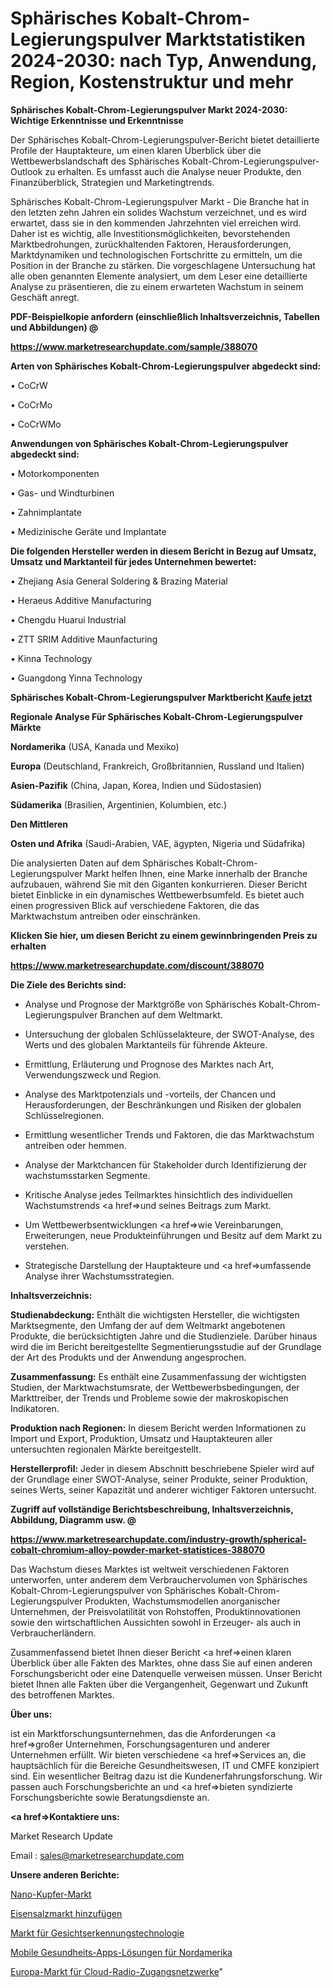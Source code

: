 # Sphärisches Kobalt-Chrom-Legierungspulver Marktstatistiken 2024-2030: nach Typ, Anwendung, Region, Kostenstruktur und mehr

<strong>Sphärisches Kobalt-Chrom-Legierungspulver Markt 2024-2030: Wichtige Erkenntnisse und Erkenntnisse</strong>

Der Sphärisches Kobalt-Chrom-Legierungspulver-Bericht bietet detaillierte Profile der Hauptakteure, um einen klaren Überblick über die Wettbewerbslandschaft des Sphärisches Kobalt-Chrom-Legierungspulver-Outlook zu erhalten. Es umfasst auch die Analyse neuer Produkte, den Finanzüberblick, Strategien und Marketingtrends.

Sphärisches Kobalt-Chrom-Legierungspulver Markt - Die Branche hat in den letzten zehn Jahren ein solides Wachstum verzeichnet, und es wird erwartet, dass sie in den kommenden Jahrzehnten viel erreichen wird. Daher ist es wichtig, alle Investitionsmöglichkeiten, bevorstehenden Marktbedrohungen, zurückhaltenden Faktoren, Herausforderungen, Marktdynamiken und technologischen Fortschritte zu ermitteln, um die Position in der Branche zu stärken. Die vorgeschlagene Untersuchung hat alle oben genannten Elemente analysiert, um dem Leser eine detaillierte Analyse zu präsentieren, die zu einem erwarteten Wachstum in seinem Geschäft anregt.



<strong><b>PDF-Beispielkopie anfordern (einschließlich Inhaltsverzeichnis, Tabellen und Abbildungen) @ </b></strong>

<strong><a href=https://www.marketresearchupdate.com/sample/388070>

<strong>https://www.marketresearchupdate.com/sample/388070</u></a></strong></strong>



<strong>Arten von Sphärisches Kobalt-Chrom-Legierungspulver abgedeckt sind:</strong>

• CoCrW

• CoCrMo

• CoCrWMo



<strong>Anwendungen von Sphärisches Kobalt-Chrom-Legierungspulver abgedeckt sind:</strong>

• Motorkomponenten

• Gas- und Windturbinen

• Zahnimplantate

• Medizinische Geräte und Implantate



<strong>Die folgenden Hersteller werden in diesem Bericht in Bezug auf Umsatz, Umsatz und Marktanteil für jedes Unternehmen bewertet:</strong>

• Zhejiang Asia General Soldering & Brazing Material

• Heraeus Additive Manufacturing

• Chengdu Huarui Industrial

• ZTT SRIM Additive Maunfacturing

• Kinna Technology

• Guangdong Yinna Technology



<strong>Sphärisches Kobalt-Chrom-Legierungspulver Marktbericht <a href=https://www.marketresearchupdate.com/buynow/388070>Kaufe jetzt</a></strong>



<strong>Regionale Analyse Für Sphärisches Kobalt-Chrom-Legierungspulver Märkte</strong>



<strong>Nordamerika</strong> (USA, Kanada und Mexiko)



<strong>Europa</strong> (Deutschland, Frankreich, Großbritannien, Russland und Italien)



<strong>Asien-Pazifik</strong> (China, Japan, Korea, Indien und Südostasien)



<strong>Südamerika</strong> (Brasilien, Argentinien, Kolumbien, etc.)



<strong>Den Mittleren</strong> 

<strong>Osten und Afrika</strong> (Saudi-Arabien, VAE, ägypten, Nigeria und Südafrika)

Die analysierten Daten auf dem Sphärisches Kobalt-Chrom-Legierungspulver Markt helfen Ihnen, eine Marke innerhalb der Branche aufzubauen, während Sie mit den Giganten konkurrieren. Dieser Bericht bietet Einblicke in ein dynamisches Wettbewerbsumfeld. Es bietet auch einen progressiven Blick auf verschiedene Faktoren, die das Marktwachstum antreiben oder einschränken.



<strong>Klicken Sie hier, um diesen Bericht zu einem gewinnbringenden Preis zu erhalten
</strong>

<strong><a href=https://www.marketresearchupdate.com/discount/388070>https://www.marketresearchupdate.com/discount/388070</b></u></strong></a>



<strong>Die Ziele des Berichts sind:</strong>

- Analyse und Prognose der Marktgröße von Sphärisches Kobalt-Chrom-Legierungspulver Branchen auf dem Weltmarkt.

- Untersuchung der globalen Schlüsselakteure, der SWOT-Analyse, des Werts und des globalen Marktanteils für führende Akteure.

- Ermittlung, Erläuterung und Prognose des Marktes nach Art, Verwendungszweck und Region.

- Analyse des Marktpotenzials und -vorteils, der Chancen und Herausforderungen, der Beschränkungen und Risiken der globalen Schlüsselregionen.

- Ermittlung wesentlicher Trends und Faktoren, die das Marktwachstum antreiben oder hemmen.

- Analyse der Marktchancen für Stakeholder durch Identifizierung der wachstumsstarken Segmente.

- Kritische Analyse jedes Teilmarktes hinsichtlich des individuellen Wachstumstrends <a href=>und</a> seines Beitrags zum Markt.

- Um Wettbewerbsentwicklungen <a href=>wie</a> Vereinbarungen, Erweiterungen, neue Produkteinführungen und Besitz auf dem Markt zu verstehen.

- Strategische Darstellung der Hauptakteure und <a href=>umfas</a>sende Analyse ihrer Wachstumsstrategien.



<strong>Inhaltsverzeichnis:</strong>



<strong>Studienabdeckung:</strong> Enthält die wichtigsten Hersteller, die wichtigsten Marktsegmente, den Umfang der auf dem Weltmarkt angebotenen Produkte, die berücksichtigten Jahre und die Studienziele. Darüber hinaus wird die im Bericht bereitgestellte Segmentierungsstudie auf der Grundlage der Art des Produkts und der Anwendung angesprochen.



<strong>Zusammenfassung:</strong> Es enthält eine Zusammenfassung der wichtigsten Studien, der Marktwachstumsrate, der Wettbewerbsbedingungen, der Markttreiber, der Trends und Probleme sowie der makroskopischen Indikatoren.



<strong>Produktion nach Regionen:</strong> In diesem Bericht werden Informationen zu Import und Export, Produktion, Umsatz und Hauptakteuren aller untersuchten regionalen Märkte bereitgestellt.



<strong>Herstellerprofil:</strong> Jeder in diesem Abschnitt beschriebene Spieler wird auf der Grundlage einer SWOT-Analyse, seiner Produkte, seiner Produktion, seines Werts, seiner Kapazität und anderer wichtiger Faktoren untersucht.



<strong><b>Zugriff auf vollständige Berichtsbeschreibung, Inhaltsverzeichnis, Abbildung, Diagramm usw. @ </b></strong>

<strong><a href=https://www.marketresearchupdate.com/industry-growth/spherical-cobalt-chromium-alloy-powder-market-statistices-388070>https://www.marketresearchupdate.com/industry-growth/spherical-cobalt-chromium-alloy-powder-market-statistices-388070</a></strong>

Das Wachstum dieses Marktes ist weltweit verschiedenen Faktoren unterworfen, unter anderem dem Verbrauchervolumen von Sphärisches Kobalt-Chrom-Legierungspulver von Sphärisches Kobalt-Chrom-Legierungspulver Produkten, Wachstumsmodellen anorganischer Unternehmen, der Preisvolatilität von Rohstoffen, Produktinnovationen sowie den wirtschaftlichen Aussichten sowohl in Erzeuger- als auch in Verbraucherländern.

Zusammenfassend bietet Ihnen dieser Bericht <a href=>einen</a> klaren Überblick über alle Fakten des Marktes, ohne dass Sie auf einen anderen Forschungsbericht oder eine Datenquelle verweisen müssen. Unser Bericht bietet Ihnen alle Fakten über die Vergangenheit, Gegenwart und Zukunft des betroffenen Marktes.



<strong>Über uns:</strong>

 ist ein Marktforschungsunternehmen, das die Anforderungen <a href=>großer</a> Unternehmen, Forschungsagenturen und anderer Unternehmen erfüllt. Wir bieten verschiedene <a href=>Services</a> an, die hauptsächlich für die Bereiche Gesundheitswesen, IT und CMFE konzipiert sind. Ein wesentlicher Beitrag dazu ist die Kundenerfahrungsforschung. Wir passen auch Forschungsberichte an und <a href=>bieten</a> syndizierte Forschungsberichte sowie Beratungsdienste an.



<strong><a href=>Kontaktiere uns:</a></strong>

Market Research Update

Email : sales@marketresearchupdate.com



<strong>Unsere anderen Berichte:</strong>

<a href=https://www.linkedin.com/pulse/nano-copper-market-opportunities-stay-ahead-game-latest>Nano-Kupfer-Markt</a>

<a href=https://www.linkedin.com/pulse/add-iron-salt-market-sizing-up-anticipating>Eisensalzmarkt hinzufügen</a>

<a href=https://www.linkedin.com/pulse/face-recognition-technology-market-outlooks>Markt für Gesichtserkennungstechnologie</a>

<a href=https://www.linkedin.com/pulse/north-america-mobile-health-apps-solutions>Mobile Gesundheits-Apps-Lösungen für Nordamerika</a>

<a href=https://www.linkedin.com/pulse/europe-cloud-radio-access-network-market-vd7lf/>Europa-Markt für Cloud-Radio-Zugangsnetzwerke</a>"
